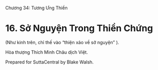  

Chương 34: Tương Ưng Thiền

# 16\. Sở Nguyện Trong Thiền Chứng

(Như kinh trên, chỉ thế vào “thiện xảo về sở nguyện” ).

Hòa thượng Thích Minh Châu dịch Việt.

Prepared for SuttaCentral by Blake Walsh.